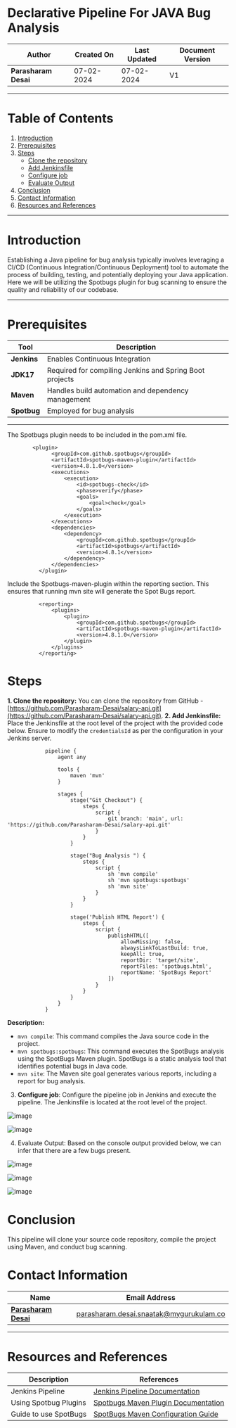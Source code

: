 # Declarative Pipeline For JAVA Bug Analysis


| **Author** | **Created On** | **Last Updated** | **Document Version** |
| ---------- | -------------- | ---------------- | -------------------- |
| **Parasharam Desai** | 07-02-2024 | 07-02-2024 | V1 |

***


# Table of Contents

1. [Introduction](#introduction)
2. [Prerequisites](#prerequisites)
3. [Steps](#steps)
    - [Clone the repository](#1-clone-the-repository)
    - [Add Jenkinsfile](#2-add-jenkinsfile)
    - [Configure job](#3-configure-job)
    - [Evaluate Output](#4-evaluate-output)
4. [Conclusion](#conclusion)
5. [Contact Information](#contact-information)
6. [Resources and References](#resources-and-references)


***
# Introduction
Establishing a Java pipeline for bug analysis typically involves leveraging a CI/CD (Continuous Integration/Continuous Deployment) tool to automate the process of building, testing, and potentially deploying your Java application. Here we will be utilizing the Spotbugs plugin for bug scanning to ensure the quality and reliability of our codebase.
***
# Prerequisites
|    Tool                                   | Description                    |
|-------------------------------------------|----------------------------------|
| **Jenkins** | Enables Continuous Integration |
| **JDK17** | Required for compiling Jenkins and Spring Boot projects |
| **Maven** | Handles build automation and dependency management |
| **Spotbug** | Employed for bug analysis |


***
The Spotbugs plugin needs to be included in the pom.xml file.

            <plugin>
                  <groupId>com.github.spotbugs</groupId>
                  <artifactId>spotbugs-maven-plugin</artifactId>
                  <version>4.8.1.0</version>
                  <executions>
                      <execution>
                          <id>spotbugs-check</id>
                          <phase>verify</phase>
                          <goals>
                              <goal>check</goal>
                          </goals>
                      </execution>
                  </executions>
                  <dependencies>
                      <dependency>
                          <groupId>com.github.spotbugs</groupId>
                          <artifactId>spotbugs</artifactId>
                          <version>4.8.1</version>
                      </dependency>
                  </dependencies>
              </plugin>

              
Include the Spotbugs-maven-plugin within the reporting section. This ensures that running mvn site will generate the Spot Bugs report.

              <reporting>
                  <plugins>
                      <plugin>
                          <groupId>com.github.spotbugs</groupId>
                          <artifactId>spotbugs-maven-plugin</artifactId>
                          <version>4.8.1.0</version>
                      </plugin>
                  </plugins>
              </reporting>


# Steps
**1. Clone the repository:** You can clone the repository from GitHub - [https://github.com/Parasharam-Desai/salary-api.git](https://github.com/Parasharam-Desai/salary-api.git).
**2. Add Jenkinsfile:** Place the Jenkinsfile at the root level of the project with the provided code below. Ensure to modify the `credentialsId` as per the configuration in your Jenkins server.


                pipeline {
                    agent any
                    
                    tools {
                        maven 'mvn'
                    }
                    
                    stages {
                        stage("Git Checkout") {
                            steps {
                                script {
                                    git branch: 'main', url: 'https://github.com/Parasharam-Desai/salary-api.git'
                                }
                            }
                        }
                        
                        stage("Bug Analysis ") {
                            steps {
                                script {
                                    sh 'mvn compile'
                                    sh 'mvn spotbugs:spotbugs'
                                    sh 'mvn site'
                                }
                            }
                        }
                        
                        stage('Publish HTML Report') {
                            steps {
                                script {
                                    publishHTML([
                                        allowMissing: false,
                                        alwaysLinkToLastBuild: true,
                                        keepAll: true,
                                        reportDir: 'target/site',
                                        reportFiles: 'spotbugs.html',
                                        reportName: 'SpotBugs Report'
                                    ])
                                }
                            }
                        }
                    }
                }

**Description:**

- `mvn compile`: This command compiles the Java source code in the project.
- `mvn spotbugs:spotbugs`: This command executes the SpotBugs analysis using the SpotBugs Maven plugin. SpotBugs is a static analysis tool that identifies potential bugs in Java code.
- `mvn site`: The Maven site goal generates various reports, including a report for bug analysis.

3. **Configure job**: Configure the pipeline job in Jenkins and execute the pipeline. The Jenkinsfile is located at the root level of the project.



![image](https://github.com/Parasharam-Desai/working-repo/assets/156056709/1b3ac75a-b835-4d27-81b9-38cc50d2503c)


![image](https://github.com/Parasharam-Desai/working-repo/assets/156056709/46179379-ac84-4eb9-8d49-cb3bc6c193b3)


4. Evaluate Output: Based on the console output provided below, we can infer that there are a few bugs present.

![image](https://github.com/Parasharam-Desai/working-repo/assets/156056709/c27ed591-7cbe-4c52-a5a8-2e9dfbe485e2)

![image](https://github.com/Parasharam-Desai/working-repo/assets/156056709/a7d63f45-34fb-49e4-8612-a6058e857d98)

![image](https://github.com/Parasharam-Desai/working-repo/assets/156056709/dd07eea5-d7cf-4ac0-96b2-3ab1b70308f8)

# Conclusion
This pipeline will clone your source code repository, compile the project using Maven, and conduct bug scanning.


# Contact Information

|    Name                                   | Email Address                    |
|-------------------------------------------|----------------------------------|
| **[Parasharam Desai](https://github.com/Parasharam-Desai)** | parasharam.desai.snaatak@mygurukulam.co |

***
# Resources and References

|       **Description**                                   |           **References**                    |
|---------------------------------------------------------|-----------------------------------------------|
| Jenkins Pipeline     | [Jenkins Pipeline Documentation](https://www.jenkins.io/doc/book/pipeline/) |
| Using Spotbug Plugins                 | [Spotbugs Maven Plugin Documentation](https://spotbugs.readthedocs.io/en/latest/maven.html) |
| Guide to use SpotBugs           | [SpotBugs Maven Configuration Guide](https://github.com/find-sec-bugs/find-sec-bugs/wiki/Maven-configuration) |
